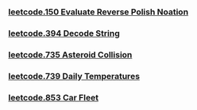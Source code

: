 ### [leetcode.150 Evaluate Reverse Polish Noation](https://github.com/lulukdog/leetcode-Python/blob/master/Stack/Evaluate%20Reverse%20Polish%20Notation.py)

### [leetcode.394 Decode String](https://github.com/lulukdog/leetcode-Python/blob/master/Stack/Decode%20String.py) 

### [leetcode.735 Asteroid Collision](https://github.com/lulukdog/leetcode-Python/blob/master/Stack/Asteroid%20Collision.py) 

### [leetcode.739 Daily Temperatures](https://github.com/lulukdog/leetcode-Python/blob/master/Stack/Daily%20Temperatures.py) 

### [leetcode.853 Car Fleet](https://github.com/lulukdog/leetcode-Python/blob/master/Stack/Car%20Fleet.py) 
